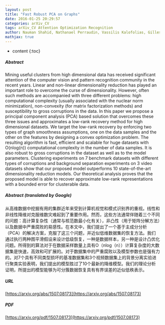 ```yaml
---
layout: post
title: "Fast Robust PCA on Graphs"
date: 2016-01-25 20:29:57
categories: arXiv_CV
tags: arXiv_CV Attention Optimization Recognition
author: Nauman Shahid, Nathanael Perraudin, Vassilis Kalofolias, Gilles Puy, Pierre Vandergheynst
mathjax: true
---
```


* content
{:toc}

##### Abstract
Mining useful clusters from high dimensional data has received significant attention of the computer vision and pattern recognition community in the recent years. Linear and non-linear dimensionality reduction has played an important role to overcome the curse of dimensionality. However, often such methods are accompanied with three different problems: high computational complexity (usually associated with the nuclear norm minimization), non-convexity (for matrix factorization methods) and susceptibility to gross corruptions in the data. In this paper we propose a principal component analysis (PCA) based solution that overcomes these three issues and approximates a low-rank recovery method for high dimensional datasets. We target the low-rank recovery by enforcing two types of graph smoothness assumptions, one on the data samples and the other on the features by designing a convex optimization problem. The resulting algorithm is fast, efficient and scalable for huge datasets with O(nlog(n)) computational complexity in the number of data samples. It is also robust to gross corruptions in the dataset as well as to the model parameters. Clustering experiments on 7 benchmark datasets with different types of corruptions and background separation experiments on 3 video datasets show that our proposed model outperforms 10 state-of-the-art dimensionality reduction models. Our theoretical analysis proves that the proposed model is able to recover approximate low-rank representations with a bounded error for clusterable data.

##### Abstract (translated by Google)
从高维数据中挖掘有用的集群近年来受到计算机视觉和模式识别界的重视。线性和非线性降维对克服维数灾难起到了重要作用。然而，这些方法通常伴随着三个不同的问题：高计算复杂性（通常与核范数最小化有关），非凸性（用于矩阵分解方法）以及数据中严重腐败的易感性。在本文中，我们提出了一个基于主成分分析（PCA）的解决方案，克服了这三个问题，并近似低维数据集的恢复方法。我们通过执行两种图平滑假设来设计低级恢复，一种是数据样本，另一种是设计凸优化问题。所得到的算法对于在数据采样数量上具有O（nlog（n））计算复杂度的大数据集是快速，高效和可扩展的。对于数据集中的严重腐败以及模型参数也是强有力的。对7个具有不同类型损坏的基准数据集和3个视频数据集上的背景分离实验进行聚类实验表明，我们提出的模型胜过了10个最新的降维模型。我们的理论分析证明，所提出的模型能够为可分簇数据恢复具有有界误差的近似低秩表示。

##### URL
[https://arxiv.org/abs/1507.08173](https://arxiv.org/abs/1507.08173)

##### PDF
[https://arxiv.org/pdf/1507.08173](https://arxiv.org/pdf/1507.08173)

